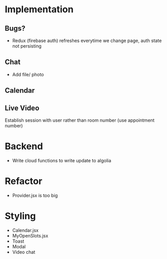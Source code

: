 # Implementation

## Bugs?

- Redux (firebase auth) refreshes everytime we change page, auth state not persisting

## Chat

- Add file/ photo

## Calendar

## Live Video

Establish session with user rather than room number (use appointment number)

# Backend

- Write cloud functions to write update to algolia

# Refactor

- Provider.jsx is too big

# Styling

- Calendar.jsx
- MyOpenSlots.jsx
- Toast
- Modal
- Video chat
